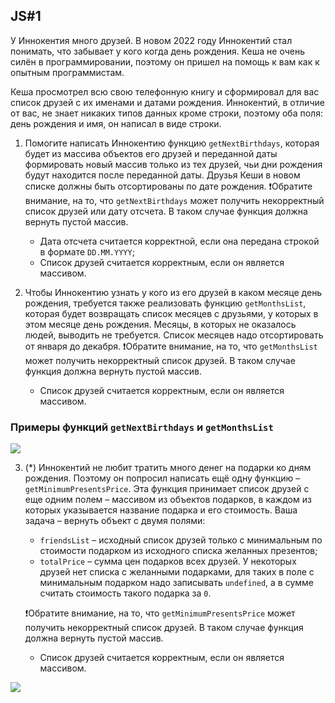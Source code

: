 ## JS#1
У Иннокентия много друзей. В новом 2022 году Иннокентий стал понимать, что забывает у кого когда день рождения. Кеша не очень силён в программировании, поэтому он пришел на помощь к вам как к опытным программистам.

Кеша просмотрел всю свою телефонную книгу и сформировал для вас список друзей с их именами и датами рождения. Иннокентий, в отличие от вас, не знает никаких типов данных кроме строки, поэтому оба поля: день рождения и имя, он написал в виде строки.

1. Помогите написать Иннокентию функцию ``getNextBirthdays``, которая будет из массива объектов его друзей и переданной даты формировать новый массив только из тех друзей, чьи дни рождения будут находится после переданной даты. Друзья Кеши в новом списке должны быть отсортированы по дате рождения.
❗Обратите внимание, на то, что ``getNextBirthdays`` может получить некорректный список друзей или дату отсчета. В таком случае функция должна вернуть пустой массив.
	* Дата отсчета считается корректной, если она передана строкой в формате ``DD.MM.YYYY``;
	* Список друзей считается корректным, если он является массивом.

2. Чтобы Иннокентию узнать у кого из его друзей в каком месяце день рождения, требуется также реализовать функцию ``getMonthsList``, которая будет возвращать список месяцев с друзьями, у которых в этом месяце день рождения. Месяцы, в которых не оказалось людей, выводить не требуется. Список месяцев надо отсортировать от января до декабря.
❗Обратите внимание, на то, что ``getMonthsList`` может получить некорректный список друзей. В таком случае функция должна вернуть пустой массив.
	* Список друзей считается корректным, если он является массивом.

### Примеры функций ``getNextBirthdays`` и ``getMonthsList``
![](https://lh4.googleusercontent.com/e7lAKScK08-CQP6OtOfcHaQ3CChbcjUeFA9enlbnnEVEbj7KdyWl3_EYC_-2ArwPLzPuAz4RqlNJAnaVF0DP0wJEjSbARH24t9s2RWfNDHCybYTTYDReuFUGGU_ydAaLBsnKnHMe)

3. (*)
Иннокентий не любит тратить много денег на подарки ко дням рождения. Поэтому он попросил написать ещё одну функцию – ``getMinimumPresentsPrice``. Эта функция принимает список друзей с еще одним полем – массивом из объектов подарков, в каждом из которых указывается название подарка и его стоимость. Ваша задача – вернуть объект с двумя полями:
	* ``friendsList`` – исходный список друзей только с минимальным по стоимости подарком из исходного списка желанных презентов;
	* ``totalPrice`` – сумма цен подарков всех друзей. У некоторых друзей нет списка с желанными подарками, для таких в поле с минимальным подарком надо записывать ``undefined``, а в сумме считать стоимость такого подарка за ``0``.

	❗Обратите внимание, на то, что ``getMinimumPresentsPrice`` может получить некорректный список друзей. В таком случае функция должна вернуть пустой массив.
	* Список друзей считается корректным, если он является массивом.

![](https://lh5.googleusercontent.com/fx6eaReQn7N2v_mEkONwgCLY8CG0Anm5RGj89tBnMi803gPkCIP6ZCt5Q-aPBjpYoTNYJiGi8s-MsgLA0_FxrUWDxYtj1_Lci0oYOjrrr-fjxigr3ji0TZAzGmAEle1jFVy7--L2)
